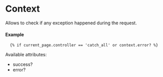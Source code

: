 # Context

Allows to check if any exception happened during the request.

#### Example

~~~ liquid
  {% if current_page.controller == 'catch_all' or context.error? %}
~~~

Available attributes:

* success?
* error?
